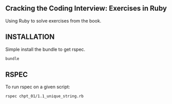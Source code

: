 ## Cracking the Coding Interview: Exercises in Ruby

Using Ruby to solve exercises from the book.


## INSTALLATION

Simple install the bundle to get rspec.

```bash
bundle
```

## RSPEC

To run rspec on a given script:

```bash
rspec chpt_01/1.1_unique_string.rb
```
